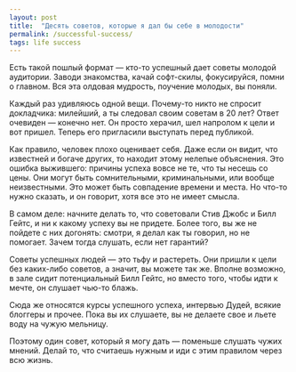 ```yaml
---
layout: post
title:  "Десять советов, которые я дал бы себе в молодости"
permalink: /successful-success/
tags: life success
---
```


Есть такой пошлый формат — кто-то успешный дает советы молодой аудитории. Заводи
знакомства, качай софт-скилы, фокусируйся, помни о главном. Вся эта олдовая
мудрость, поучение молодых, вы поняли.

Каждый раз удивляюсь одной вещи. Почему-то никто не спросит докладчика:
милейший, а ты следовал своим советам в 20 лет? Ответ очевиден — конечно нет. Он
просто херачил, шел напролом к цели и вот пришел. Теперь его пригласили
выступать перед публикой.

Как правило, человек плохо оценивает себя. Даже если он видит, что известней и
богаче других, то находит этому нелепые объяснения.  Это ошибка выжившего:
причины успеха вовсе не те, что ты несешь со цены. Они могут быть сомнительными,
криминальными, или вообще неизвестными. Это может быть совпадение времени и
места. Но что-то нужно сказать, и он говорит, хотя все это не имеет смысла.

В самом деле: начните делать то, что советовали Стив Джобс и Билл Гейтс, и ни к
какому успеху вы не придете. Более того, вы же не пойдете с них догонять:
смотри, я делал как ты говорил, но не помогает. Зачем тогда слушать, если нет
гарантий?

Советы успешных людей — это тьфу и растереть. Они пришли к цели без каких-либо
советов, а значит, вы можете так же. Вполне возможно, в зале сидит потенциальный
Билл Гейтс, но вместо того, чтобы идти к мечте, он слушает чью-то блажь.

Сюда же относятся курсы успешного успеха, интервью Дудей, всякие блоггеры и
прочее. Пока вы их слушаете, вы не делаете свое и льете воду на чужую мельницу.

Поэтому один совет, который я могу дать — поменьше слушать чужих мнений. Делай
то, что считаешь нужным и иди с этим правилом через всю жизнь.
